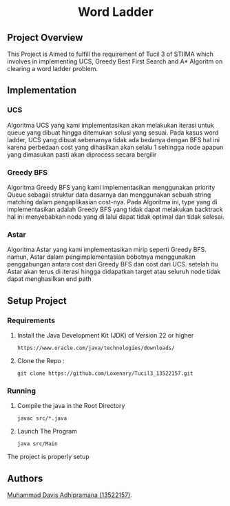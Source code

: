 <h1 align="center">Word Ladder</h1>

## Project Overview
This Project is Aimed to fulfill the requirement of Tucil 3 of STIIMA which involves in implementing UCS, Greedy Best First Search and A* Algoritm on clearing a word ladder problem. 

## Implementation
### UCS
Algoritma UCS yang kami implementasikan akan melakukan iterasi untuk queue yang dibuat hingga ditemukan solusi yang sesuai. Pada kasus word ladder, UCS yang dibuat sebenarnya tidak ada bedanya dengan BFS hal ini karena perbedaan cost yang dihasilkan akan selalu 1 sehingga node apapun yang dimasukan pasti akan diprocess secara bergilir
### Greedy BFS 
Algoritma Greedy BFS yang kami implementasikan menggunakan priority Queue sebagai struktur data dasarnya dan menggunakan sebuah string matching dalam pengaplikasian cost-nya. Pada Algoritma ini, type yang di implementasikan adalah Greedy BFS yang tidak dapat melakukan backtrack hal ini menyebabkan node yang di lalui dapat tidak optimal dan tidak selesai.
### Astar
Algoritma Astar yang kami implementasikan mirip seperti Greedy BFS. namun, Astar dalam pengimplementasian bobotnya menggunakan penggabungan antara cost dari Greedy BFS dan cost dari UCS. setelah itu Astar akan terus di iterasi hingga didapatkan target atau seluruh node tidak dapat menghasilkan end path
## Setup Project

### Requirements
1. Install the Java Development Kit (JDK) of Version 22 or higher
    ```
    https://www.oracle.com/java/technologies/downloads/
    ```

2. Clone the Repo :
    ```
    git clone https://github.com/Loxenary/Tucil3_13522157.git
    ```

### Running

1. Compile the java in the Root Directory
    ```
    javac src/*.java
    ```
2. Launch The Program <br>
    ```
    java src/Main
    ```
The project is properly setup

## Authors

[Muhammad Davis Adhipramana (13522157)](https://github.com/Loxenary).